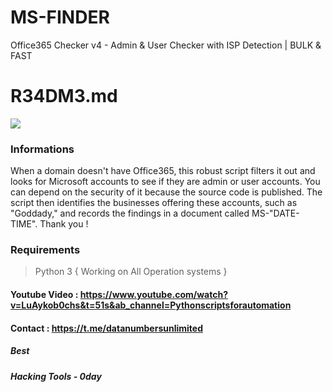 # MS-FINDER
Office365 Checker v4 - Admin & User Checker with ISP Detection | BULK & FAST
 
# R34DM3.md

![](https://raw.githubusercontent.com/ta9ra9pa9/MS-FINDER/main/tag.png)

### Informations

When a domain doesn't have Office365, this robust script filters it out and looks for Microsoft accounts to see if they are admin or user accounts. You can depend on the security of it because the source code is published. The script then identifies the businesses offering these accounts, such as "Goddady," and records the findings in a document called MS-"DATE-TIME". Thank you !

### Requirements
> Python 3 { Working on All Operation systems }

#### Youtube Video : https://www.youtube.com/watch?v=LuAykob0chs&t=51s&ab_channel=Pythonscriptsforautomation
#### Contact : https://t.me/datanumbersunlimited
##### Best
##### Hacking Tools - 0day
